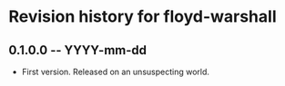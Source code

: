 # Revision history for floyd-warshall

## 0.1.0.0 -- YYYY-mm-dd

* First version. Released on an unsuspecting world.
